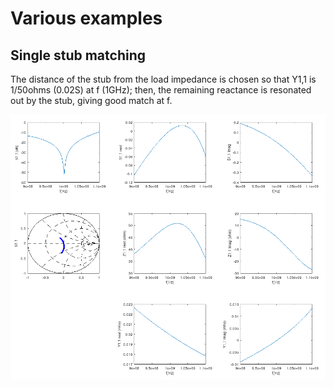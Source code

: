 # Various examples

## Single stub matching

The distance of the stub from the load impedance is chosen so that Y1,1 is 1/50ohms (0.02S) at f (1GHz); then, the remaining reactance is resonated out by the stub, giving good match at f.

![singlestubmatch](singlestubmatch2.png)

